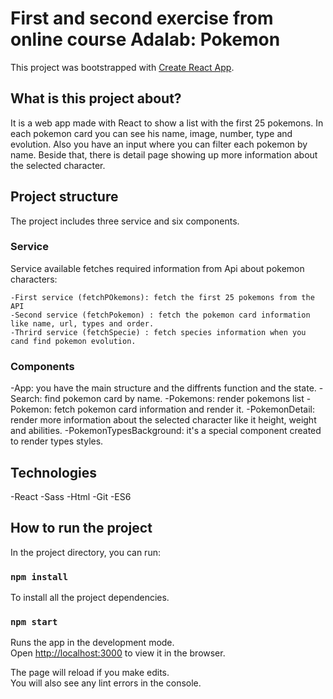 # First and second exercise from online course Adalab: Pokemon

This project was bootstrapped with [Create React App](https://github.com/facebook/create-react-app).

## What is this project about?

It is a web app made with React to show a list with the first 25 pokemons. In each pokemon card you can see his name, image, number, type and evolution.
Also you have an input where you can filter each pokemon by name.
Beside that, there is detail page showing up more information about the selected character.


## Project structure

The project includes three service and six components.


### Service

Service available fetches required information from Api about pokemon characters:

    -First service (fetchPOkemons): fetch the first 25 pokemons from the API
    -Second service (fetchPokemon) : fetch the pokemon card information like name, url, types and order.
    -Thrird service (fetchSpecie) : fetch species information when you cand find pokemon evolution.

### Components

-App: you have the main structure and the diffrents function and the state.
-Search: find pokemon card by name.
-Pokemons: render pokemons list
-Pokemon: fetch pokemon card information and render it.
-PokemonDetail: render more information about the selected character like it height, weight and abilities.
-PokemonTypesBackground: it's a special component created to render types styles.

## Technologies

-React
-Sass
-Html
-Git
-ES6

## How to run the project

In the project directory, you can run:

### `npm install`

To install all the project dependencies.

### `npm start`

Runs the app in the development mode.<br>
Open [http://localhost:3000](http://localhost:3000) to view it in the browser.

The page will reload if you make edits.<br>
You will also see any lint errors in the console.

